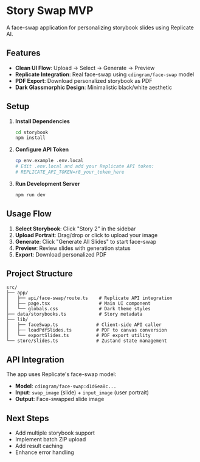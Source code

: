 # Story Swap MVP

A face-swap application for personalizing storybook slides using Replicate AI.

## Features

- **Clean UI Flow**: Upload → Select → Generate → Preview
- **Replicate Integration**: Real face-swap using `cdingram/face-swap` model
- **PDF Export**: Download personalized storybook as PDF
- **Dark Glassmorphic Design**: Minimalistic black/white aesthetic

## Setup

1. **Install Dependencies**
   ```bash
   cd storybook
   npm install
   ```

2. **Configure API Token**
   ```bash
   cp env.example .env.local
   # Edit .env.local and add your Replicate API token:
   # REPLICATE_API_TOKEN=r8_your_token_here
   ```

3. **Run Development Server**
   ```bash
   npm run dev
   ```

## Usage Flow

1. **Select Storybook**: Click "Story 2" in the sidebar
2. **Upload Portrait**: Drag/drop or click to upload your image
3. **Generate**: Click "Generate All Slides" to start face-swap
4. **Preview**: Review slides with generation status
5. **Export**: Download personalized PDF

## Project Structure

```
src/
├── app/
│   ├── api/face-swap/route.ts    # Replicate API integration
│   ├── page.tsx                  # Main UI component
│   └── globals.css               # Dark theme styles
├── data/storybooks.ts            # Story metadata
├── lib/
│   ├── faceSwap.ts              # Client-side API caller
│   ├── loadPdfSlides.ts         # PDF to canvas conversion
│   └── exportSlides.ts          # PDF export utility
└── store/slides.ts              # Zustand state management
```

## API Integration

The app uses Replicate's face-swap model:
- **Model**: `cdingram/face-swap:d1d6ea8c...`
- **Input**: `swap_image` (slide) + `input_image` (user portrait)
- **Output**: Face-swapped slide image

## Next Steps

- Add multiple storybook support
- Implement batch ZIP upload
- Add result caching
- Enhance error handling